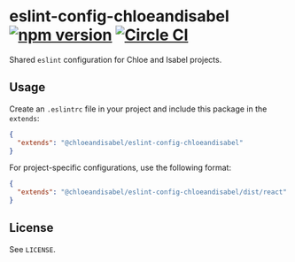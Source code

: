 # eslint-config-chloeandisabel [![npm version](https://badge.fury.io/js/%40chloeandisabel%2Feslint-config-chloeandisabel.svg)](https://badge.fury.io/js/%40chloeandisabel%2Feslint-config-chloeandisabel) [![Circle CI](https://circleci.com/gh/chloeandisabel/eslint-config-chloeandisabel.svg?style=shield)](https://circleci.com/gh/chloeandisabel/eslint-config-chloeandisabel)

Shared `eslint` configuration for Chloe and Isabel projects.

## Usage

Create an `.eslintrc` file in your project and include this package in the `extends`:

```json
{
  "extends": "@chloeandisabel/eslint-config-chloeandisabel"
}
```

For project-specific configurations, use the following format:

```json
{
  "extends": "@chloeandisabel/eslint-config-chloeandisabel/dist/react"
}
```

## License

See `LICENSE`.
